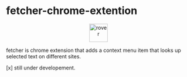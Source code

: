 # fetcher-chrome-extention
<p align="center">
    <img src="https://static.wikia.nocookie.net/the-microsoft-agent/images/e/ed/Image_%281%29.gif/revision/latest/top-crop/width/360/height/450?cb=20190127183042" width="50px" alt="rover"/>
</p>
fetcher is chrome extension that adds a context menu item that looks up selected text on different sites.

[x] still under developement.

